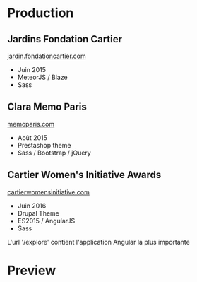 # Production

## Jardins Fondation Cartier
[jardin.fondationcartier.com](http://jardin.fondationcartier.com/)

 - Juin 2015
 - MeteorJS / Blaze
 - Sass

## Clara Memo Paris
[memoparis.com](http://www.memoparis.com/fr/)

 - Août 2015
 - Prestashop theme
 - Sass / Bootstrap / jQuery

## Cartier Women's Initiative Awards
[cartierwomensinitiative.com](https://www.cartierwomensinitiative.com/)

 - Juin 2016
 - Drupal Theme
 - ES2015 / AngularJS
 - Sass

L'url '/explore' contient l'application Angular la plus importante

# Preview

